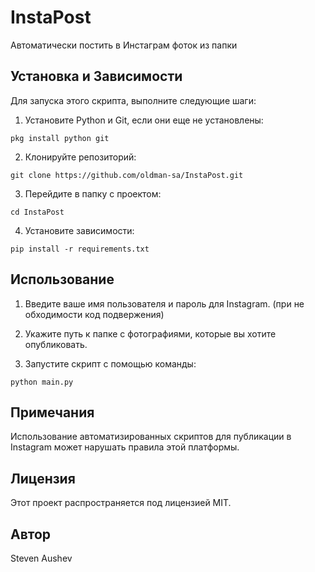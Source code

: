 # InstaPost
Автоматически постить в Инстаграм фоток из папки

## Установка и Зависимости

Для запуска этого скрипта, выполните следующие шаги:

1. Установите Python и Git, если они еще не установлены:

```pkg install python git```

2. Клонируйте репозиторий:

```git clone https://github.com/oldman-sa/InstaPost.git```

3. Перейдите в папку с проектом:
   
```cd InstaPost```

4. Установите зависимости:
   
```pip install -r requirements.txt```

## Использование

1. Введите ваше имя пользователя и пароль для Instagram. (при не обходимости код подвержения)

2. Укажите путь к папке с фотографиями, которые вы хотите опубликовать.

3. Запустите скрипт с помощью команды:
   
```python main.py```

## Примечания

Использование автоматизированных скриптов для публикации в Instagram может нарушать правила этой платформы.

## Лицензия

Этот проект распространяется под лицензией MIT.

## Автор

Steven Aushev
